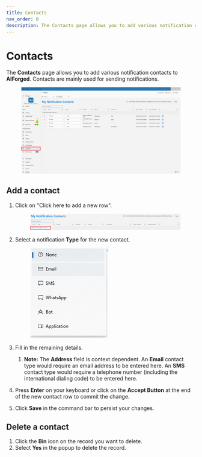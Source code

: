 ```yaml
---
title: Contacts
nav_order: 8
description: The Contacts page allows you to add various notification contacts to AIForged.
---
```


# Contacts

The **Contacts** page allows you to add various notification contacts to **AIForged**. Contacts are mainly used for sending notifications.

<figure><img src=".gitbook/assets/image (30) (1) (1).png" alt=""><figcaption></figcaption></figure>

## Add a contact

1.  Click on "Click here to add a new row".

    <figure><img src=".gitbook/assets/image (34) (1) (1).png" alt=""><figcaption></figcaption></figure>
2.  Select a notification **Type** for the new contact.

    <figure><img src=".gitbook/assets/image (12) (3) (1).png" alt=""><figcaption></figcaption></figure>
3. Fill in the remaining details.
   1. **Note:** The **Address** field is context dependent. An **Email** contact type would require an email address to be entered here. An **SMS** contact type would require a telephone number (including the international dialing code) to be entered here.
4. Press **Enter** on your keyboard or click on the **Accept Button** at the end of the new contact row to commit the change.
5. Click **Save** in the command bar to persist your changes.

## Delete a contact

1. Click the **Bin** icon on the record you want to delete.
2. Select **Yes** in the popup to delete the record.
